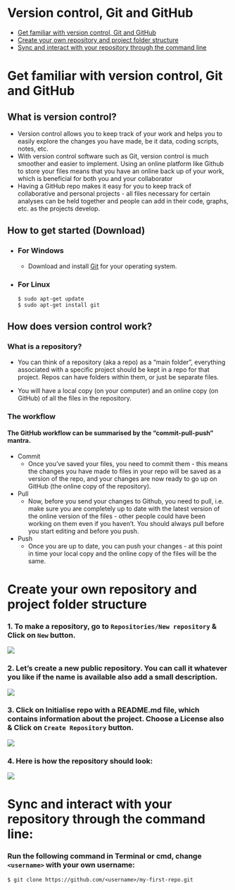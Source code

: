 # Version control, Git and GitHub

* [Get familiar with version control, Git and GitHub](#get-familiar-with-version-control-git-and-github)
* [Create your own repository and project folder structure](#create-your-own-repository-and-project-folder-structure)
* [Sync and interact with your repository through the command line](#sync-and-interact-with-your-repository-through-the-command-line)

# Get familiar with version control, Git and GitHub

## What is version control?
* Version control allows you to keep track of your work and helps you to easily explore the changes you have made, be it data, coding scripts, notes, etc.
* With version control software such as Git, version control is much smoother and easier to implement. Using an online platform like Github to store your files means that you have an online back up of your work, which is beneficial for both you and your collaborator
* Having a GitHub repo makes it easy for you to keep track of collaborative and personal projects - all files necessary for certain analyses can be held together and people can add in their code, graphs, etc. as the projects develop. 

## How to get started (Download)
* ### For Windows
    * Download and install [Git](https://git-scm.com/downloads) for your operating system.

* ### For Linux
    ```
    $ sudo apt-get update
    $ sudo apt-get install git
    ```
## How does version control work?
### What is a repository?
* You can think of a repository (aka a repo) as a “main folder”, everything associated with a specific project should be kept in a repo for that project. Repos can have folders within them, or just be separate files.

* You will have a local copy (on your computer) and an online copy (on GitHub) of all the files in the repository.

### The workflow
#### The GitHub workflow can be summarised by the “commit-pull-push” mantra.

* Commit
    * Once you’ve saved your files, you need to commit them - this means the changes you have made to files in your repo will be saved as a version of the repo, and your changes are now ready to go up on GitHub (the online copy of the repository).
* Pull 
    * Now, before you send your changes to Github, you need to pull, i.e. make sure you are completely up to date with the latest version of the online version of the files - other people could have been working on them even if you haven’t. You should always pull before you start editing and before you push.
* Push
    * Once you are up to date, you can push your changes - at this point in time your local copy and the online copy of the files will be the same.


# Create your own repository and project folder structure

### 1. To make a repository, go to `Repositories/New repository` & Click on `New` button.
<img src="https://github.com/Spnetic-5/Intro_to_CV/blob/main/git_github/assets/1.png" align="center">

### 2. Let’s create a new public repository. You can call it whatever you like if the name is available also add a small description.
<img src="https://github.com/Spnetic-5/Intro_to_CV/blob/main/git_github/assets/2.png" align="center">

### 3. Click on Initialise repo with a README.md file, which contains information about the project. Choose a License also & Click on `Create Repository` button.
<img src="https://github.com/Spnetic-5/Intro_to_CV/blob/main/git_github/assets/3.png" align="center">

### 4. Here is how the repository should look:
<img src="https://github.com/Spnetic-5/Intro_to_CV/blob/main/git_github/assets/4.png" align="center">

# Sync and interact with your repository through the command line:

### Run the following command in Terminal or cmd, change `<username>` with your own username:
```
$ git clone https://github.com/<username>/my-first-repo.git
```

